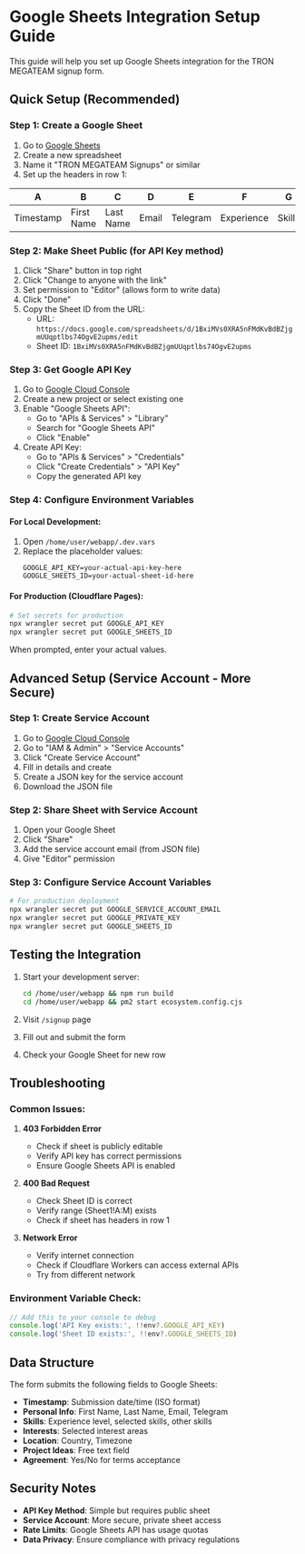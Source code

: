 # Google Sheets Integration Setup Guide

This guide will help you set up Google Sheets integration for the TRON MEGATEAM signup form.

## Quick Setup (Recommended)

### Step 1: Create a Google Sheet

1. Go to [Google Sheets](https://sheets.google.com)
2. Create a new spreadsheet
3. Name it "TRON MEGATEAM Signups" or similar
4. Set up the headers in row 1:

| A | B | C | D | E | F | G | H | I | J | K | L | M |
|---|---|---|---|---|---|---|---|---|---|---|---|---|
| Timestamp | First Name | Last Name | Email | Telegram | Experience | Skills | Other Skills | Interests | Country | Timezone | Project Ideas | Agreement |

### Step 2: Make Sheet Public (for API Key method)

1. Click "Share" button in top right
2. Click "Change to anyone with the link"
3. Set permission to "Editor" (allows form to write data)
4. Click "Done"
5. Copy the Sheet ID from the URL:
   - URL: `https://docs.google.com/spreadsheets/d/1BxiMVs0XRA5nFMdKvBdBZjgmUUqptlbs74OgvE2upms/edit`
   - Sheet ID: `1BxiMVs0XRA5nFMdKvBdBZjgmUUqptlbs74OgvE2upms`

### Step 3: Get Google API Key

1. Go to [Google Cloud Console](https://console.developers.google.com/)
2. Create a new project or select existing one
3. Enable "Google Sheets API":
   - Go to "APIs & Services" > "Library"
   - Search for "Google Sheets API"
   - Click "Enable"
4. Create API Key:
   - Go to "APIs & Services" > "Credentials"
   - Click "Create Credentials" > "API Key"
   - Copy the generated API key

### Step 4: Configure Environment Variables

#### For Local Development:
1. Open `/home/user/webapp/.dev.vars`
2. Replace the placeholder values:
   ```
   GOOGLE_API_KEY=your-actual-api-key-here
   GOOGLE_SHEETS_ID=your-actual-sheet-id-here
   ```

#### For Production (Cloudflare Pages):
```bash
# Set secrets for production
npx wrangler secret put GOOGLE_API_KEY
npx wrangler secret put GOOGLE_SHEETS_ID
```

When prompted, enter your actual values.

## Advanced Setup (Service Account - More Secure)

### Step 1: Create Service Account

1. Go to [Google Cloud Console](https://console.developers.google.com/)
2. Go to "IAM & Admin" > "Service Accounts"
3. Click "Create Service Account"
4. Fill in details and create
5. Create a JSON key for the service account
6. Download the JSON file

### Step 2: Share Sheet with Service Account

1. Open your Google Sheet
2. Click "Share"
3. Add the service account email (from JSON file)
4. Give "Editor" permission

### Step 3: Configure Service Account Variables

```bash
# For production deployment
npx wrangler secret put GOOGLE_SERVICE_ACCOUNT_EMAIL
npx wrangler secret put GOOGLE_PRIVATE_KEY
npx wrangler secret put GOOGLE_SHEETS_ID
```

## Testing the Integration

1. Start your development server:
   ```bash
   cd /home/user/webapp && npm run build
   cd /home/user/webapp && pm2 start ecosystem.config.cjs
   ```

2. Visit `/signup` page
3. Fill out and submit the form
4. Check your Google Sheet for new row

## Troubleshooting

### Common Issues:

1. **403 Forbidden Error**
   - Check if sheet is publicly editable
   - Verify API key has correct permissions
   - Ensure Google Sheets API is enabled

2. **400 Bad Request**
   - Check Sheet ID is correct
   - Verify range (Sheet1!A:M) exists
   - Check if sheet has headers in row 1

3. **Network Error**
   - Verify internet connection
   - Check if Cloudflare Workers can access external APIs
   - Try from different network

### Environment Variable Check:
```javascript
// Add this to your console to debug
console.log('API Key exists:', !!env?.GOOGLE_API_KEY)
console.log('Sheet ID exists:', !!env?.GOOGLE_SHEETS_ID)
```

## Data Structure

The form submits the following fields to Google Sheets:

- **Timestamp**: Submission date/time (ISO format)
- **Personal Info**: First Name, Last Name, Email, Telegram
- **Skills**: Experience level, selected skills, other skills
- **Interests**: Selected interest areas  
- **Location**: Country, Timezone
- **Project Ideas**: Free text field
- **Agreement**: Yes/No for terms acceptance

## Security Notes

- **API Key Method**: Simple but requires public sheet
- **Service Account**: More secure, private sheet access
- **Rate Limits**: Google Sheets API has usage quotas
- **Data Privacy**: Ensure compliance with privacy regulations